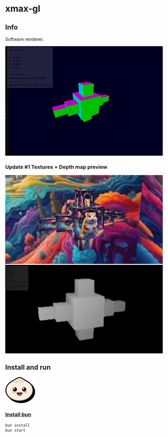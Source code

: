 # xmax-gl

## Info

Software renderer.

![preview.png](.assets/preview.png)

### Update #1 Textures + Depth map preview

![preview-new.png](.assets/preview-new.png)
![img.png](.assets/preview-depth.png)

## Install and run

<img width="96" src=".assets/bun.svg" alt="bun.svg">

### [Install bun](https://bun.sh)

```shell
bun install
bun start
```